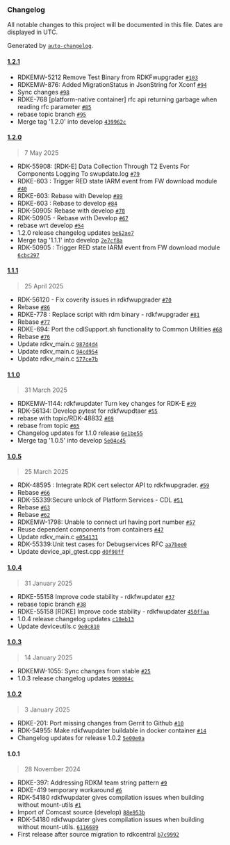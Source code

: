 ### Changelog

All notable changes to this project will be documented in this file. Dates are displayed in UTC.

Generated by [`auto-changelog`](https://github.com/CookPete/auto-changelog).

#### [1.2.1](https://github.com/rdkcentral/rdkfwupdater/compare/1.2.0...1.2.1)

- RDKEMW-5212 Remove Test Binary from RDKFwupgrader [`#103`](https://github.com/rdkcentral/rdkfwupdater/pull/103)
- RDKEMW-876: Added MigrationStatus in JsonString for Xconf [`#94`](https://github.com/rdkcentral/rdkfwupdater/pull/94)
- Sync changes [`#98`](https://github.com/rdkcentral/rdkfwupdater/pull/98)
- RDKE-768 [platform-native container] rfc api returning garbage when reading rfc parameter [`#85`](https://github.com/rdkcentral/rdkfwupdater/pull/85)
- rebase topic branch [`#95`](https://github.com/rdkcentral/rdkfwupdater/pull/95)
- Merge tag '1.2.0' into develop [`439962c`](https://github.com/rdkcentral/rdkfwupdater/commit/439962c6d6598286480f855211d250a15b2d918f)

#### [1.2.0](https://github.com/rdkcentral/rdkfwupdater/compare/1.1.1...1.2.0)

> 7 May 2025

- RDK-55908: [RDK-E] Data Collection Through T2 Events For Components Logging To swupdate.log [`#79`](https://github.com/rdkcentral/rdkfwupdater/pull/79)
- RDKE-603 : Trigger RED state IARM event from FW download module [`#40`](https://github.com/rdkcentral/rdkfwupdater/pull/40)
- RDKE-603: Rebase with Develop [`#89`](https://github.com/rdkcentral/rdkfwupdater/pull/89)
- RDKE-603 : Rebase to develop [`#84`](https://github.com/rdkcentral/rdkfwupdater/pull/84)
- RDK-50905: Rebase with develop [`#78`](https://github.com/rdkcentral/rdkfwupdater/pull/78)
- RDK-50905 - Rebase with Develop [`#67`](https://github.com/rdkcentral/rdkfwupdater/pull/67)
- rebase wrt develop [`#54`](https://github.com/rdkcentral/rdkfwupdater/pull/54)
- 1.2.0 release changelog updates [`be62ae7`](https://github.com/rdkcentral/rdkfwupdater/commit/be62ae7f7f5e68b2e616fd012e0d999d908e8d2e)
- Merge tag '1.1.1' into develop [`2e7cf8a`](https://github.com/rdkcentral/rdkfwupdater/commit/2e7cf8ab81efc41fae2c1a91c0278dfbc52b3568)
- RDK-50905 : Trigger RED state IARM event from FW download module [`6cbc297`](https://github.com/rdkcentral/rdkfwupdater/commit/6cbc297163a127655700b9fac7b4b259959d5c05)

#### [1.1.1](https://github.com/rdkcentral/rdkfwupdater/compare/1.1.0...1.1.1)

> 25 April 2025

- RDK-56120 - Fix coverity issues in rdkfwupgrader [`#70`](https://github.com/rdkcentral/rdkfwupdater/pull/70)
- Rebase [`#86`](https://github.com/rdkcentral/rdkfwupdater/pull/86)
- RDKE-778 : Replace script  with rdm binary - rdkfwupgrader [`#81`](https://github.com/rdkcentral/rdkfwupdater/pull/81)
- Rebase [`#77`](https://github.com/rdkcentral/rdkfwupdater/pull/77)
- RDKE-694: Port the cdlSupport.sh functionality to Common Utilities [`#68`](https://github.com/rdkcentral/rdkfwupdater/pull/68)
- Rebase [`#76`](https://github.com/rdkcentral/rdkfwupdater/pull/76)
- Update rdkv_main.c [`987d4d4`](https://github.com/rdkcentral/rdkfwupdater/commit/987d4d421636268da52a92a2be7b3be45b9a1aba)
- Update rdkv_main.c [`94cd954`](https://github.com/rdkcentral/rdkfwupdater/commit/94cd9549998ec883cc9ded5bc6b5ca81b36f78b7)
- Update rdkv_main.c [`577ce7b`](https://github.com/rdkcentral/rdkfwupdater/commit/577ce7b1fac045d717129248a09196986e842d27)

#### [1.1.0](https://github.com/rdkcentral/rdkfwupdater/compare/1.0.5...1.1.0)

> 31 March 2025

- RDKEMW-1144: rdkfwupdater Turn key changes for RDK-E [`#39`](https://github.com/rdkcentral/rdkfwupdater/pull/39)
- RDK-56134: Develop pytest for rdkfwupdtaer [`#55`](https://github.com/rdkcentral/rdkfwupdater/pull/55)
- rebase with topic/RDK-48832 [`#69`](https://github.com/rdkcentral/rdkfwupdater/pull/69)
- rebase from topic [`#65`](https://github.com/rdkcentral/rdkfwupdater/pull/65)
- Changelog updates for 1.1.0 release [`6e1be55`](https://github.com/rdkcentral/rdkfwupdater/commit/6e1be559731f3b67e96a2c050d1d3fa11a7a0b10)
- Merge tag '1.0.5' into develop [`5e04c45`](https://github.com/rdkcentral/rdkfwupdater/commit/5e04c45b4a790fd8bf66362b97de0dd46a6cffe8)

#### [1.0.5](https://github.com/rdkcentral/rdkfwupdater/compare/1.0.4...1.0.5)

> 25 March 2025

- RDK-48595 : Integrate RDK cert selector API to rdkfwupgrader. [`#59`](https://github.com/rdkcentral/rdkfwupdater/pull/59)
- Rebase [`#66`](https://github.com/rdkcentral/rdkfwupdater/pull/66)
- RDK-55339:Secure unlock of Platform Services - CDL [`#51`](https://github.com/rdkcentral/rdkfwupdater/pull/51)
- Rebase [`#63`](https://github.com/rdkcentral/rdkfwupdater/pull/63)
- Rebase  [`#62`](https://github.com/rdkcentral/rdkfwupdater/pull/62)
- RDKEMW-1798: Unable to connect url having port number [`#57`](https://github.com/rdkcentral/rdkfwupdater/pull/57)
- Reuse dependent components from containers [`#47`](https://github.com/rdkcentral/rdkfwupdater/pull/47)
- Update rdkv_main.c [`e054131`](https://github.com/rdkcentral/rdkfwupdater/commit/e054131da23c34785f2e6ddb4c3cafa9a412f8af)
- RDK-55339:Unit test cases for Debugservices RFC [`aa7bee0`](https://github.com/rdkcentral/rdkfwupdater/commit/aa7bee0f1ea973b93cb2bac75ee255299b7f5c4e)
- Update device_api_gtest.cpp [`d0f98ff`](https://github.com/rdkcentral/rdkfwupdater/commit/d0f98ff1a88597760881c9b4c7dae0ad23686a95)

#### [1.0.4](https://github.com/rdkcentral/rdkfwupdater/compare/1.0.3...1.0.4)

> 31 January 2025

- RDKE-55158 Improve code stability - rdkfwupdater [`#37`](https://github.com/rdkcentral/rdkfwupdater/pull/37)
- rebase topic branch [`#38`](https://github.com/rdkcentral/rdkfwupdater/pull/38)
- RDKE-55158 [RDKE] Improve code stability - rdkfwupdater [`450ffaa`](https://github.com/rdkcentral/rdkfwupdater/commit/450ffaa0bda4ac258991f5960fdb5b280afcf8ef)
- 1.0.4 release changelog updates [`c10eb13`](https://github.com/rdkcentral/rdkfwupdater/commit/c10eb1384a99e2ecd4c5056164aa554de2feac3f)
- Update deviceutils.c [`9e0c810`](https://github.com/rdkcentral/rdkfwupdater/commit/9e0c810366757574782860baad79baec228750ba)

#### [1.0.3](https://github.com/rdkcentral/rdkfwupdater/compare/1.0.2...1.0.3)

> 14 January 2025

- RDKEMW-1055: Sync changes from stable [`#25`](https://github.com/rdkcentral/rdkfwupdater/pull/25)
- 1.0.3 release changelog updates [`900004c`](https://github.com/rdkcentral/rdkfwupdater/commit/900004c99c7e67913a62e27f5a07fbf5ef053e74)

#### [1.0.2](https://github.com/rdkcentral/rdkfwupdater/compare/1.0.1...1.0.2)

> 3 January 2025

- RDKE-201: Port missing changes from Gerrit to Github [`#10`](https://github.com/rdkcentral/rdkfwupdater/pull/10)
- RDK-54955: Make rdkfwupdater buildable in docker container [`#14`](https://github.com/rdkcentral/rdkfwupdater/pull/14)
- Changelog updates for release 1.0.2 [`5e00e0a`](https://github.com/rdkcentral/rdkfwupdater/commit/5e00e0a4918ac5f85563c308f634a1041ac1de1c)

#### 1.0.1

> 28 November 2024

- RDKE-397: Addressing RDKM team string pattern [`#9`](https://github.com/rdkcentral/rdkfwupdater/pull/9)
- RDKE-419 temporary workaround [`#6`](https://github.com/rdkcentral/rdkfwupdater/pull/6)
- RDK-54180 rdkfwupdater gives compilation issues when building without mount-utils [`#1`](https://github.com/rdkcentral/rdkfwupdater/pull/1)
- Import of Comcast source (develop) [`88e953b`](https://github.com/rdkcentral/rdkfwupdater/commit/88e953b9f43b2ef3465267439c583c7af1e3f6d1)
- RDK-54180 rdkfwupdater gives compilation issues when building without mount-utils. [`6116689`](https://github.com/rdkcentral/rdkfwupdater/commit/611668991cd454578740848a4ab34729b7454f7e)
- First release after source migration to rdkcentral [`b7c9992`](https://github.com/rdkcentral/rdkfwupdater/commit/b7c9992db16236a9c477c27d3b27c55f791b400c)
